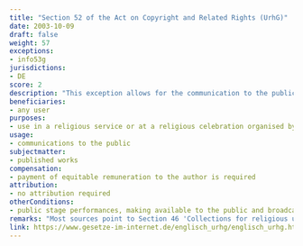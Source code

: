 ```yaml
---
title: "Section 52 of the Act on Copyright and Related Rights (UrhG)"
date: 2003-10-09 
draft: false
weight: 57
exceptions:
- info53g
jurisdictions:
- DE
score: 2
description: "This exception allows for the communication to the public of published works if that communication serves a non-profit-making purpose for the organiser, participants are admitted free of charge and, in the case of a lecture or performance of a work, if none of the performersis paid a special remuneration. More precisely, in its para 2, the provision covers communications to the public of published works in a religious service or at a religious celebration organised by a church or religious community. Payment of equitable remuneration to the author is required. Public stage performances, making available to the public and broadcasting of a work, as well as public screenings of a cinematographic work are expressly excluded from the scope of the exception." 
beneficiaries:
- any user
purposes: 
- use in a religious service or at a religious celebration organised by a church or religious community
usage:
- communications to the public
subjectmatter:
- published works
compensation:
- payment of equitable remuneration to the author is required
attribution: 
- no attribution required
otherConditions: 
- public stage performances, making available to the public and broadcasting of a work, as well as public screenings of a cinematographic work are expressly excluded from the scope of the exception
remarks: "Most sources point to Section 46 'Collections for religious use' as the provision implementing art. 5(3)(g) of the InfoSoc Directive. However, Section 46 concerns exclusively the creation of collections intended, by their nature, exclusively for use during religious ceremonies, using 'limited parts of works, of small-scale literary works and of musical works, individual artistic works or individual photographs (...) incorporated in a collection which combines the works of a considerable number of authors.' This exception requires attribution as per Section 63 of the UrhG."
link: https://www.gesetze-im-internet.de/englisch_urhg/englisch_urhg.html#p0343
---
```

